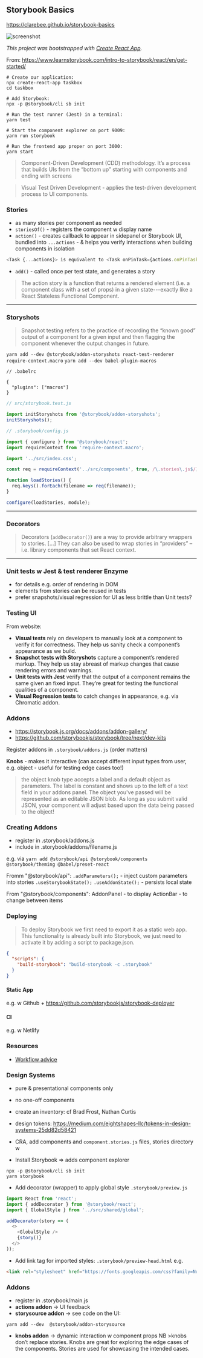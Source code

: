 ## Storybook Basics
https://clarebee.github.io/storybook-basics

<img src="https://github.com/ClareBee/storybook-basics/blob/master/screenshot.jpg" alt="screenshot">

*This project was bootstrapped with [Create React App](https://github.com/facebook/create-react-app).*

From:
https://www.learnstorybook.com/intro-to-storybook/react/en/get-started/

```
# Create our application:
npx create-react-app taskbox
cd taskbox

# Add Storybook:
npx -p @storybook/cli sb init

# Run the test runner (Jest) in a terminal:
yarn test

# Start the component explorer on port 9009:
yarn run storybook

# Run the frontend app proper on port 3000:
yarn start
```
> Component-Driven Development (CDD) methodology. It’s a process that builds UIs from the “bottom up” starting with components and ending with screens

> Visual Test Driven Development - applies the test-driven development process to UI components.

### Stories
- as many stories per component as needed
- `storiesOf()` - registers the component w display name
- `action()` - creates callback to appear in sidepanel or Storybook UI, bundled into `...actions` - & helps you verify interactions when building components in isolation
```javascript
<Task {...actions}> is equivalent to <Task onPinTask={actions.onPinTask} onArchiveTask={actions.onArchiveTask}>.
```
- `add()` - called once per test state, and generates a story

> The action story is a function that returns a rendered element (i.e. a component class with a set of props) in a given state---exactly like a React Stateless Functional Component.

----
### Storyshots
> Snapshot testing refers to the practice of recording the “known good” output of a component for a given input and then flagging the component whenever the output changes in future.

`yarn add --dev @storybook/addon-storyshots react-test-renderer require-context.macro`
`yarn add --dev babel-plugin-macros`
```
// .babelrc

{
  "plugins": ["macros"]
}
```
```javascript
// src/storybook.test.js

import initStoryshots from '@storybook/addon-storyshots';
initStoryshots();
```

```javascript
// .storybook/config.js

import { configure } from '@storybook/react';
import requireContext from 'require-context.macro';

import '../src/index.css';

const req = requireContext('../src/components', true, /\.stories\.js$/);

function loadStories() {
  req.keys().forEach(filename => req(filename));
}

configure(loadStories, module);
```
---
### Decorators
>Decorators (`addDecorator()`) are a way to provide arbitrary wrappers to stories. [...] They can also be used to wrap stories in “providers” –i.e. library components that set React context.
---

### Unit tests w Jest & test renderer Enzyme
- for details e.g. order of rendering in DOM
- elements from stories can be reused in tests
- prefer snapshots/visual regression for UI as less brittle than Unit tests?


### Testing UI

From website:
- **Visual tests** rely on developers to manually look at a component to verify it for correctness. They help us sanity check a component’s appearance as we build.
- **Snapshot tests with Storyshots** capture a component’s rendered markup. They help us stay abreast of markup changes that cause rendering errors and warnings.
- **Unit tests with Jest** verify that the output of a component remains the same given an fixed input. They’re great for testing the functional qualities of a component.
- **Visual Regression tests** to catch changes in appearance, e.g. via Chromatic addon.

### Addons

- https://storybook.js.org/docs/addons/addon-gallery/
- https://github.com/storybookjs/storybook/tree/next/dev-kits

Register addons in `.storybook/addons.js` (order matters)

**Knobs** - makes it interactive (can accept different input types from user, e.g. object - useful for testing edge cases too!)

> the object knob type accepts a label and a default object as parameters. The label is constant and shows up to the left of a text field in your addons panel. The object you've passed will be represented as an editable JSON blob. As long as you submit valid JSON, your component will adjust based upon the data being passed to the object!

### Creating Addons
- register in .storybook/addons.js
- include in .storybook/addons/filename.js

e.g. via
`yarn add @storybook/api @storybook/components @storybook/theming @babel/preset-react`

Fromm "@storybook/api":
`.addParameters();` - inject custom parameters into stories
`.useStorybookState();`
`.useAddonState();` - persists local state

From "@storybook/components":
AddonPanel - to display
ActionBar - to change between items

### Deploying
>To deploy Storybook we first need to export it as a static web app. This functionality is already built into Storybook, we just need to activate it by adding a script to package.json.

```json
{
  "scripts": {
    "build-storybook": "build-storybook -c .storybook"
  }
}
```
#### Static App
e.g. w Github + https://github.com/storybookjs/storybook-deployer

#### CI
e.g. w Netlify


### Resources
- [Workflow advice](https://blog.hichroma.com/the-delightful-storybook-workflow-b322b76fd07)

### Design Systems
- pure & presentational components only
- no one-off components
- create an inventory: cf Brad Frost, Nathan Curtis
- design tokens: https://medium.com/eightshapes-llc/tokens-in-design-systems-25dd82d58421

- CRA, add components and `component.stories.js` files, stories directory w
- Install Storybook => adds component explorer
```
npx -p @storybook/cli sb init
yarn storybook
```

- Add decorator (wrapper) to apply global style
`.storybook/preview.js`
```javascript
import React from 'react';
import { addDecorator } from '@storybook/react';
import { GlobalStyle } from '../src/shared/global';

addDecorator(story => (
  <>
    <GlobalStyle />
    {story()}
  </>
));
```

- Add link tag for imported styles:
`.storybook/preview-head.html`
e.g.
```html
<link rel="stylesheet" href="https://fonts.googleapis.com/css?family=Nunito+Sans:400,700,800,900">
```

### Addons
- register in .storybook/main.js
- **actions addon** -> UI feedback
- **storysource addon** -> see code on the UI:
```
yarn add --dev  @storybook/addon-storysource
```

- **knobs addon** -> dynamic interaction w component props
NB  >knobs don’t replace stories. Knobs are great for exploring the edge cases of the components. Stories are used for showcasing the intended cases.
